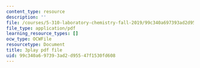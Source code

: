 ```yaml
---
content_type: resource
description: ''
file: /courses/5-310-laboratory-chemistry-fall-2019/99c340a697393ad2d95547f1530fd608_TgrNa_Guigs.pdf
file_type: application/pdf
learning_resource_types: []
ocw_type: OCWFile
resourcetype: Document
title: 3play pdf file
uid: 99c340a6-9739-3ad2-d955-47f1530fd608
---
```

